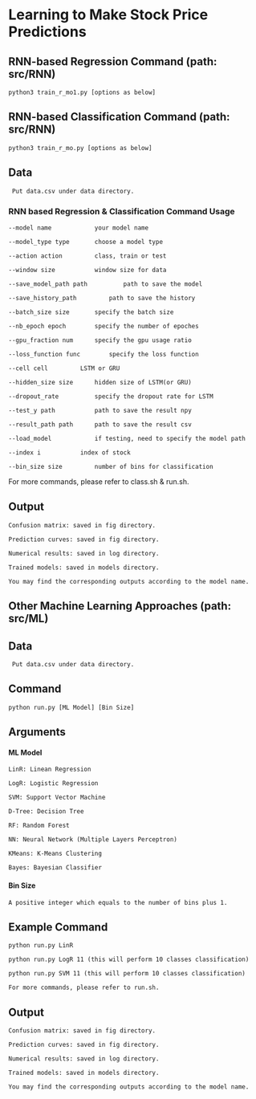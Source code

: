 # Learning to Make Stock Price Predictions

## RNN-based Regression Command (path: src/RNN)
```
python3 train_r_mo1.py [options as below]
```

## RNN-based Classification Command (path: src/RNN)
```
python3 train_r_mo.py [options as below]
```

## Data
``` Put data.csv under data directory.```

### RNN based Regression & Classification Command Usage
```
--model name			your model name

--model_type type		choose a model type

--action action			class, train or test

--window size			window size for data

--save_model_path path	        path to save the model

--save_history_path 		path to save the history

--batch_size size		specify the batch size

--nb_epoch epoch		specify the number of epoches

--gpu_fraction num		specify the gpu usage ratio

--loss_function func		specify the loss function

--cell cell			LSTM or GRU

--hidden_size size		hidden size of LSTM(or GRU)

--dropout_rate 			specify the dropout rate for LSTM

--test_y path			path to save the result npy

--result_path path		path to save the result csv

--load_model 			if testing, need to specify the model path

--index i			index of stock

--bin_size size			number of bins for classification	
```
For more commands, please refer to class.sh & run.sh.

## Output
```
Confusion matrix: saved in fig directory.
    
Prediction curves: saved in fig directory.
    
Numerical results: saved in log directory.
    
Trained models: saved in models directory.
    
You may find the corresponding outputs according to the model name.
```


## Other Machine Learning Approaches (path: src/ML)

## Data
``` Put data.csv under data directory.```

## Command
```python run.py [ML Model] [Bin Size]```

## Arguments
#### ML Model
```
LinR: Linean Regression

LogR: Logistic Regression

SVM: Support Vector Machine

D-Tree: Decision Tree

RF: Random Forest

NN: Neural Network (Multiple Layers Perceptron)

KMeans: K-Means Clustering

Bayes: Bayesian Classifier
```

#### Bin Size
```
A positive integer which equals to the number of bins plus 1.
```

## Example Command
```
python run.py LinR
    
python run.py LogR 11 (this will perform 10 classes classification)
    
python run.py SVM 11 (this will perform 10 classes classification)

For more commands, please refer to run.sh.
```

## Output
```
Confusion matrix: saved in fig directory.
    
Prediction curves: saved in fig directory.
    
Numerical results: saved in log directory.
    
Trained models: saved in models directory.
    
You may find the corresponding outputs according to the model name.
```
